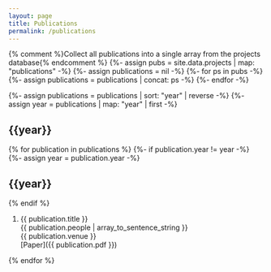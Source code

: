 ```yaml
---
layout: page
title: Publications
permalink: /publications
---
```


{% comment %}Collect all publications into a single array from the projects database{% endcomment %} 
{%- assign pubs = site.data.projects | map: "publications" -%}
{%- assign publications = nil -%}
{%- for ps in pubs -%}
{%- assign publications = publications | concat: ps -%}
{%- endfor -%}


{%- assign publications = publications | sort: "year" | reverse -%}
{%- assign year = publications | map: "year" | first -%}

## {{year}}

{% for publication in publications %}
{%- if publication.year != year -%}
{%- assign year = publication.year -%}
## {{year}}
{% endif %}

  1. {{ publication.title }}  
     {{ publication.people | array_to_sentence_string }}  
     {{ publication.venue }}  
     [Paper]({{ publication.pdf }})

{% endfor %}
